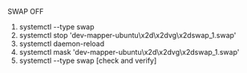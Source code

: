 SWAP OFF
1. systemctl --type swap
2. systemctl stop 'dev-mapper-ubuntu\x2d\x2dvg\x2dswap_1.swap'
3. systemctl daemon-reload
4. systemctl mask 'dev-mapper-ubuntu\x2d\x2dvg\x2dswap_1.swap'
5. systemctl --type swap [check and verify]